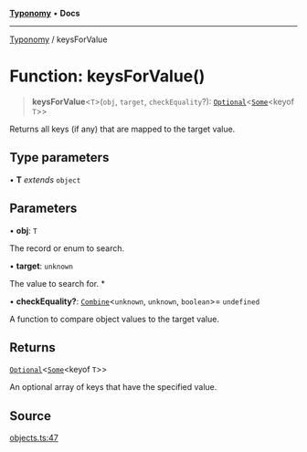 [**Typonomy**](../README.md) • **Docs**

***

[Typonomy](../globals.md) / keysForValue

# Function: keysForValue()

> **keysForValue**\<`T`\>(`obj`, `target`, `checkEquality`?): [`Optional`](../type-aliases/Optional.md)\<[`Some`](../type-aliases/Some.md)\<keyof `T`\>\>

Returns all keys (if any) that are mapped to the target value.

## Type parameters

• **T** *extends* `object`

## Parameters

• **obj**: `T`

The record or enum to search.

• **target**: `unknown`

The value to search for.
 *

• **checkEquality?**: [`Combine`](../type-aliases/Combine.md)\<`unknown`, `unknown`, `boolean`\>= `undefined`

A function to compare object values to the target value.

## Returns

[`Optional`](../type-aliases/Optional.md)\<[`Some`](../type-aliases/Some.md)\<keyof `T`\>\>

An optional array of keys that have the specified value.

## Source

[objects.ts:47](https://github.com/softcraft-development/typonomy/blob/fe50b8023c82b88ddae1a279519fbfc3eededb46/src/objects.ts#L47)
